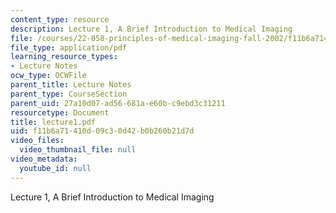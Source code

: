 ```yaml
---
content_type: resource
description: Lecture 1, A Brief Introduction to Medical Imaging
file: /courses/22-058-principles-of-medical-imaging-fall-2002/f11b6a71410d09c30d42b0b260b21d7d_lecture1.pdf
file_type: application/pdf
learning_resource_types:
- Lecture Notes
ocw_type: OCWFile
parent_title: Lecture Notes
parent_type: CourseSection
parent_uid: 27a10d07-ad56-681a-e60b-c9ebd3c31211
resourcetype: Document
title: lecture1.pdf
uid: f11b6a71-410d-09c3-0d42-b0b260b21d7d
video_files:
  video_thumbnail_file: null
video_metadata:
  youtube_id: null
---
```

Lecture 1, A Brief Introduction to Medical Imaging

